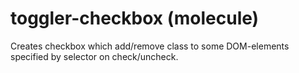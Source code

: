 # toggler-checkbox (molecule)

Creates checkbox which add/remove class to some DOM-elements specified by selector on check/uncheck.